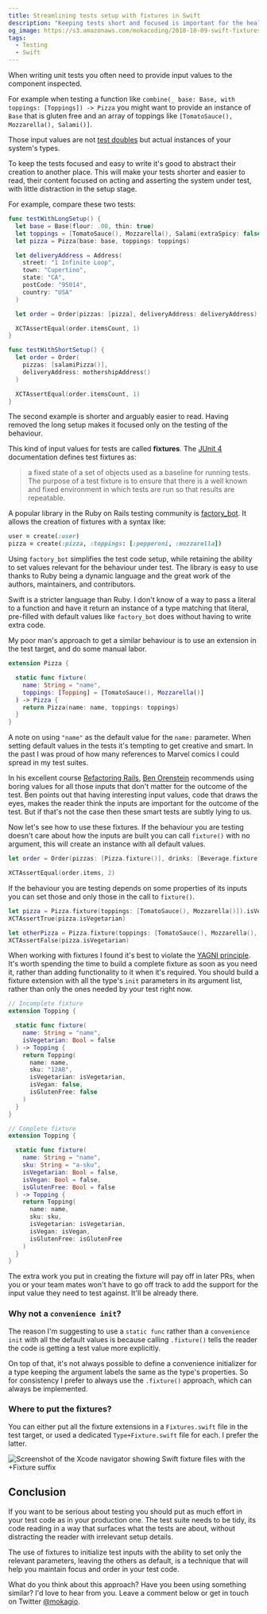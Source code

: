 ```yaml
---
title: Streamlining tests setup with fixtures in Swift
description: "Keeping tests short and focused is important for the health of the test suite. A fixture method to generate instances with default values in the tests helps keeping the setup code short, focused, and readable"
og_image: https://s3.amazonaws.com/mokacoding/2018-10-09-swift-fixtures-naming-convention.png
tags:
  - Testing
  - Swift
---
```


When writing unit tests you often need to provide input values to the component inspected.

For example when testing a function like `combine(_ base: Base, with toppings: [Toppings]) -> Pizza` you might want to provide an instance of `Base` that is gluten free and an array of toppings like `[TomatoSauce(), Mozzarella(), Salami()]`.

Those input values are not [test doubles](https://martinfowler.com/bliki/TestDouble.html) but actual instances of your system's types.

To keep the tests focused and easy to write it's good to abstract their creation to another place. This will make your tests shorter and easier to read, their content focused on acting and asserting the system under test, with little distraction in the setup stage.

For example, compare these two tests:

```swift
func testWithLongSetup() {
  let base = Base(flour: .00, thin: true)
  let toppings = [TomatoSauce(), Mozzarella(), Salami(extraSpicy: false)]
  let pizza = Pizza(base: base, toppings: toppings)

  let deliveryAddress = Address(
    street: "1 Infinite Loop",
    town: "Cupertino",
    state: "CA",
    postCode: "95014",
    country: "USA"
  )

  let order = Order(pizzas: [pizza], deliveryAddress: deliveryAddress)

  XCTAssertEqual(order.itemsCount, 1)
}
```

```swift
func testWithShortSetup() {
  let order = Order(
    pizzas: [salamiPizza()],
    deliveryAddress: mothershipAddress()
  )

  XCTAssertEqual(order.itemsCount, 1)
}
```

The second example is shorter and arguably easier to read. Having removed the long setup makes it focused only on the testing of the behaviour.

This kind of input values for tests are called **fixtures**. The [JUnit 4](https://junit.org/junit4/) documentation defines test fixtures as:

> a fixed state of a set of objects used as a baseline for running tests. The purpose of a test fixture is to ensure that there is a well known and fixed environment in which tests are run so that results are repeatable.

A popular library in the Ruby on Rails testing community is [factory_bot](https://github.com/thoughtbot/factory_bot). It allows the creation of fixtures with a syntax like:

```ruby
user = create(:user)
pizza = create(:pizza, :toppings: [:pepperoni, :mozzarella])
```

Using `factory_bot` simplifies the test code setup, while retaining the ability to set values relevant for the behaviour under test. The library is easy to use thanks to Ruby being a dynamic language and the great work of the authors, maintainers, and contributors.

Swift is a stricter language than Ruby. I don't know of a way to pass a literal to a function and have it return an instance of a type matching that literal, pre-filled with default values like `factory_bot` does without having to write extra code.

My poor man's approach to get a similar behaviour is to use an extension in the test target, and do some manual labor.

```swift
extension Pizza {

  static func fixture(
    name: String = "name",
    toppings: [Topping] = [TomatoSauce(), Mozzarella()]
  ) -> Pizza {
    return Pizza(name: name, toppings: toppings)
  }
}
```

A note on using `"name"` as the default value for the `name:` parameter. When setting default values in the tests it's tempting to get creative and smart. In the past I was proud of how many references to Marvel comics I could spread in my test suites.

In his excellent course [Refactoring Rails](https://www.refactoringrails.io/), [Ben Orenstein](https://twitter.com/r00k) recommends using boring values for all those inputs that don't matter for the outcome of the test. Ben points out that having interesting input values, code that draws the eyes, makes the reader think the inputs are important for the outcome of the test. But if that's not the case then these smart tests are subtly lying to us.

Now let's see how to use these fixtures. If the behaviour you are testing doesn't care about how the inputs are built you can call `fixture()` with no argument, this will create an instance with all default values.

```swift
let order = Order(pizzas: [Pizza.fixture()], drinks: [Beverage.fixture()])

XCTAssertEqual(order.items, 2)
```

If the behaviour you are testing depends on some properties of its inputs you can set those and only those in the call to `fixture()`.

```swift
let pizza = Pizza.fixture(toppings: [TomatoSauce(), Mozzarella()]).isVegetarian
XCTAssertTrue(pizza.isVegetarian)

let otherPizza = Pizza.fixture(toppings: [TomatoSauce(), Mozzarella(), Salami()]).isVegetarian
XCTAssertFalse(pizza.isVegetarian)
```

When working with fixtures I found it's best to violate the [YAGNI principle](https://martinfowler.com/bliki/Yagni.html). It's worth spending the time to build a complete fixture as soon as you need it, rather than adding functionality to it when it's required. You should build a fixture extension with all the type's `init` parameters in its argument list, rather than only the ones needed by your test right now.

```swift
// Incomplete fixture
extension Topping {

  static func fixture(
    name: String = "name",
    isVegetarian: Bool = false
  ) -> Topping {
    return Topping(
      name: name,
      sku: "12AB",
      isVegetarian: isVegetarian,
      isVegan: false,
      isGlutenFree: false
    )
  }
}

// Complete fixture
extension Topping {

  static func fixture(
    name: String = "name",
    sku: String = "a-sku",
    isVegetarian: Bool = false,
    isVegan: Bool = false,
    isGlutenFree: Bool = false
  ) -> Topping {
    return Topping(
      name: name,
      sku: sku,
      isVegetarian: isVegetarian,
      isVegan: isVegan,
      isGlutenFree: isGlutenFree
    )
  }
}
```

The extra work you put in creating the fixture will pay off in later PRs, when you or your team mates won't have to go off track to add the support for the input value they need to test against. It'll be already there.

### Why not a `convenience init`?

The reason I'm suggesting to use a `static func` rather than a `convenience init` with all the default values is because calling `.fixture()` tells the reader the code is getting a test value more explicitly.

On top of that, it's not always possible to define a convenience initializer for a type keeping the argument labels the same as the type's properties. So for consistency I prefer to always use the `.fixture()` approach, which can always be implemented.

### Where to put the fixtures?

You can either put all the fixture extensions in a `Fixtures.swift` file in the test target, or used a dedicated `Type+Fixture.swift` file for each. I prefer the latter.

![Screenshot of the Xcode navigator showing Swift fixture files with the +Fixture suffix](https://s3.amazonaws.com/mokacoding/2018-10-09-swift-fixtures-naming-convention.png)

## Conclusion

If you want to be serious about testing you should put as much effort in your test code as in your production one. The test suite needs to be tidy, its code reading in a way that surfaces what the tests are about, without distracting the reader with irrelevant setup details.

The use of fixtures to initialize test inputs with the ability to set only the relevant parameters, leaving the others as default, is a technique that will help you maintain focus and order in your test code.

What do you think about this approach? Have you been using something similar? I'd love to hear from you. Leave a comment below or get in touch on Twitter [@mokagio](https://twitter.com/mokagio).
